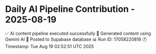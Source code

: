 # Daily AI Pipeline Contribution - 2025-08-19

✅ AI content pipeline executed successfully
🤖 Generated content using Gemini AI
💾 Posted to Supabase database
📊 Run ID: 17058220816
🕐 Timestamp: Tue Aug 19 02:52:51 UTC 2025
